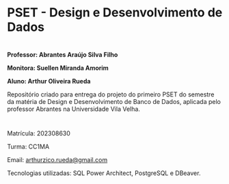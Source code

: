 # PSET - Design e Desenvolvimento de Dados
#
__Professor: Abrantes Araújo Silva Filho__

__Monitora: Suellen Miranda Amorim__

__Aluno: Arthur Oliveira Rueda__

Repositório criado para entrega do projeto do primeiro PSET do semestre da matéria de Design e Desenvolvimento de Banco de Dados, aplicada pelo professor Abrantes na Universidade Vila Velha.
#

Matrícula: 202308630

Turma: CC1MA

Email: arthurzico.rueda@gmail.com

Tecnologias utilizadas: SQL Power Architect, PostgreSQL e DBeaver.
